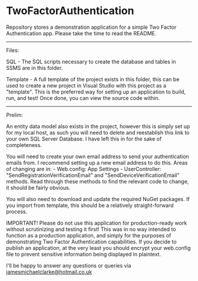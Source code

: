 # TwoFactorAuthentication
Repository stores a demonstration application for a simple Two Factor Authentication app. Please take the time to read the README.

----
Files:

SQL - The SQL scripts necessary to create the database and tables in SSMS are in this folder.

Template - A full template of the project exists in this folder, this can be used to create a new
project in Visual Studio with this project as a "template". This is the preferred way for setting up an
application to build, run, and test! Once done, you can view the source code within.

----
Prelim:

An entity data model also exists in the project, however this is simply set up for my local host, as such
you will need to delete and reestablish this link to your own SQL Server Database. I have left this in for
the sake of completeness.

You will need to create your own email address to send your authentication emails from. I recommend setting
up a new email address to do this. Areas of changing are in:
    - Web.config: App Settings
    - UserController: "SendRegistrationVerificationEmail" and "SendDeviceVerificationEmail" methods. 
	Read through these methods to find the relevant code to change, it should be fairly obvious.

You will also need to download and update the required NuGet packages. If you import from template, this
should be a relatively straight-forward process.

IMPORTANT! Please do not use this application for production-ready work without scrutinizing and testing it
first! This was in no way intended to function as a production application, and simply for the purposes of 
demonstrating Two Factor Authentication capabilities. If you decide to publish an application, at the very 
least you should encrypt your web.config file to prevent sensitive information being displayed in plaintext.

I'll be happy to answer any questions or queries via jamesmichaelclarke@hotmail.co.uk
